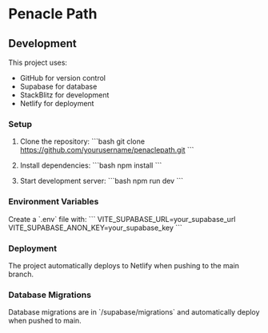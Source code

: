 # Penacle Path

## Development

This project uses:
- GitHub for version control
- Supabase for database
- StackBlitz for development
- Netlify for deployment

### Setup

1. Clone the repository:
\`\`\`bash
git clone https://github.com/yourusername/penaclepath.git
\`\`\`

2. Install dependencies:
\`\`\`bash
npm install
\`\`\`

3. Start development server:
\`\`\`bash
npm run dev
\`\`\`

### Environment Variables

Create a \`.env\` file with:
\`\`\`
VITE_SUPABASE_URL=your_supabase_url
VITE_SUPABASE_ANON_KEY=your_supabase_key
\`\`\`

### Deployment

The project automatically deploys to Netlify when pushing to the main branch.

### Database Migrations

Database migrations are in \`/supabase/migrations\` and automatically deploy when pushed to main.